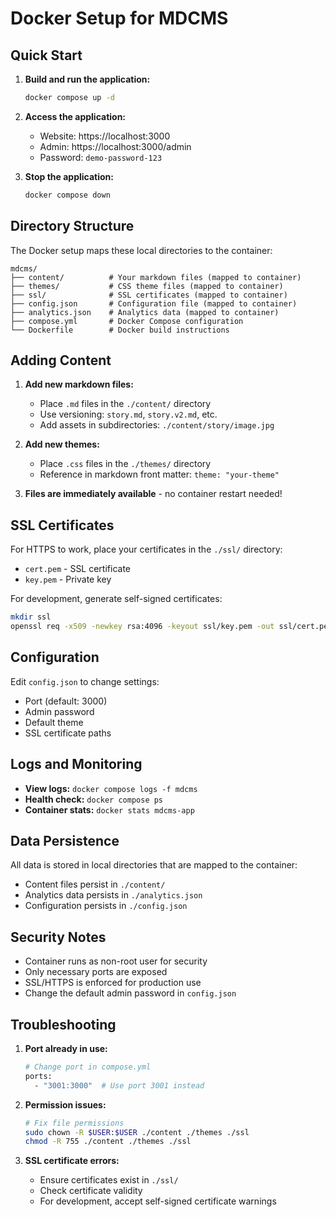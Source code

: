 # Docker Setup for MDCMS

## Quick Start

1. **Build and run the application:**
   ```bash
   docker compose up -d
   ```

2. **Access the application:**
   - Website: https://localhost:3000
   - Admin: https://localhost:3000/admin
   - Password: `demo-password-123`

3. **Stop the application:**
   ```bash
   docker compose down
   ```

## Directory Structure

The Docker setup maps these local directories to the container:

```
mdcms/
├── content/          # Your markdown files (mapped to container)
├── themes/           # CSS theme files (mapped to container)  
├── ssl/              # SSL certificates (mapped to container)
├── config.json       # Configuration file (mapped to container)
├── analytics.json    # Analytics data (mapped to container)
├── compose.yml       # Docker Compose configuration
└── Dockerfile        # Docker build instructions
```

## Adding Content

1. **Add new markdown files:**
   - Place `.md` files in the `./content/` directory
   - Use versioning: `story.md`, `story.v2.md`, etc.
   - Add assets in subdirectories: `./content/story/image.jpg`

2. **Add new themes:**
   - Place `.css` files in the `./themes/` directory
   - Reference in markdown front matter: `theme: "your-theme"`

3. **Files are immediately available** - no container restart needed!

## SSL Certificates

For HTTPS to work, place your certificates in the `./ssl/` directory:
- `cert.pem` - SSL certificate
- `key.pem` - Private key

For development, generate self-signed certificates:
```bash
mkdir ssl
openssl req -x509 -newkey rsa:4096 -keyout ssl/key.pem -out ssl/cert.pem -days 365 -nodes
```

## Configuration

Edit `config.json` to change settings:
- Port (default: 3000)
- Admin password
- Default theme
- SSL certificate paths

## Logs and Monitoring

- **View logs:** `docker compose logs -f mdcms`
- **Health check:** `docker compose ps`
- **Container stats:** `docker stats mdcms-app`

## Data Persistence

All data is stored in local directories that are mapped to the container:
- Content files persist in `./content/`
- Analytics data persists in `./analytics.json`
- Configuration persists in `./config.json`

## Security Notes

- Container runs as non-root user for security
- Only necessary ports are exposed
- SSL/HTTPS is enforced for production use
- Change the default admin password in `config.json`

## Troubleshooting

1. **Port already in use:**
   ```bash
   # Change port in compose.yml
   ports:
     - "3001:3000"  # Use port 3001 instead
   ```

2. **Permission issues:**
   ```bash
   # Fix file permissions
   sudo chown -R $USER:$USER ./content ./themes ./ssl
   chmod -R 755 ./content ./themes ./ssl
   ```

3. **SSL certificate errors:**
   - Ensure certificates exist in `./ssl/`
   - Check certificate validity
   - For development, accept self-signed certificate warnings